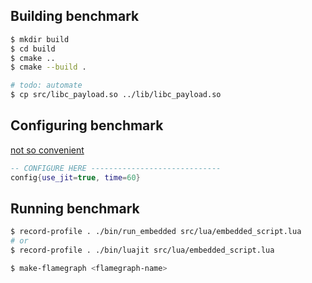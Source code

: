 ## Building benchmark

```bash
$ mkdir build
$ cd build
$ cmake ..
$ cmake --build .

# todo: automate
$ cp src/libc_payload.so ../lib/libc_payload.so
```

## Configuring benchmark

[not so convenient](./src/lua/embedded_script.lua)
```lua
-- CONFIGURE HERE -----------------------------
config{use_jit=true, time=60}
```

## Running benchmark

```bash
$ record-profile . ./bin/run_embedded src/lua/embedded_script.lua
# or
$ record-profile . ./bin/luajit src/lua/embedded_script.lua

$ make-flamegraph <flamegraph-name>
```

